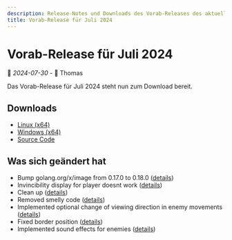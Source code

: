 ```yaml
---
description: Release-Notes und Downloads des Vorab-Releases des aktuellen Entwicklungsstands von Retro Carnage vom Juli 2024.
title: Vorab-Release für Juli 2024
---
```


# Vorab-Release für Juli 2024

📅 *2024-07-30* - 🧔 Thomas

Das Vorab-Release für Juli 2024 steht nun zum Download bereit.

## Downloads

- [Linux (x64)](https://www.retro-carnage.net/releases/Retro-Carnage-Linux.zip)
- [Windows (x64)](https://www.retro-carnage.net/releases/Retro-Carnage-Windows.zip)
- [Source Code](https://www.retro-carnage.net/releases/Retro-Carnage-Code.zip)

## Was sich geändert hat

- Bump golang.org/x/image from 0.17.0 to 0.18.0 ([details](https://github.com/Retro-Carnage-Team/retro-carnage/pull/114))
- Invincibility display for player doesnt work ([details](https://github.com/Retro-Carnage-Team/retro-carnage/pull/118))
- Clean up ([details](https://github.com/Retro-Carnage-Team/retro-carnage/pull/119))
- Removed smelly code ([details](https://github.com/Retro-Carnage-Team/retro-carnage/pull/120))
- Implemented optional change of viewing direction in enemy movements ([details](https://github.com/Retro-Carnage-Team/retro-carnage/pull/121))
- Fixed border position ([details](https://github.com/Retro-Carnage-Team/retro-carnage/pull/123))
- Implemented sound effects for enemies ([details](https://github.com/Retro-Carnage-Team/retro-carnage/pull/124))
